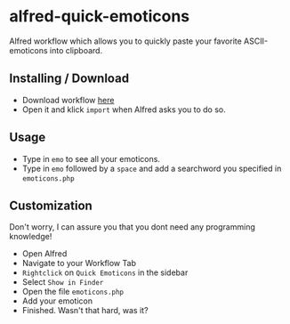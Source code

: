 alfred-quick-emoticons
======================

Alfred workflow which allows you to quickly paste your favorite ASCII-emoticons into clipboard.

Installing / Download
---------------------
- Download workflow [here](https://github.com/zvaehn/alfred-quick-emoticons/raw/master/download/quick_emoticons.alfredworkflow)
- Open it and klick `import` when Alfred asks you to do so.


Usage
-----
- Type in `emo` to see all your emoticons.<br>
- Type in `emo` followed by a `space` and add a searchword you specified in `emoticons.php`


Customization
-------------
Don't worry, I can assure you that you dont need any programming knowledge!

- Open Alfred
- Navigate to your Workflow Tab
- `Rightclick` on `Quick Emoticons` in the sidebar
- Select `Show in Finder`
- Open the file `emoticons.php`
- Add your emoticon 
- Finished. Wasn't that hard, was it?
